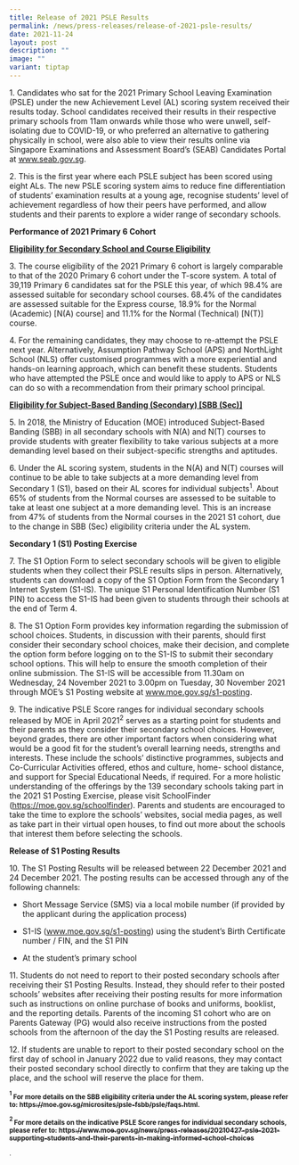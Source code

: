 ```yaml
---
title: Release of 2021 PSLE Results
permalink: /news/press-releases/release-of-2021-psle-results/
date: 2021-11-24
layout: post
description: ""
image: ""
variant: tiptap
---
```

<p>1. Candidates who sat for the 2021 Primary School Leaving Examination
(PSLE) under the new Achievement Level (AL) scoring system received their
results today. School candidates received their results in their respective
primary schools from 11am onwards while those who were unwell, self-isolating
due to COVID-19, or who preferred an alternative to gathering physically
in school, were also able to view their results online via Singapore Examinations
and Assessment Board’s (SEAB) Candidates Portal at <a href="https://www.seab.gov.sg/" rel="noopener noreferrer nofollow" target="_blank"><u>www.seab.gov.sg</u></a>.</p>
<p>2. This is the first year where each PSLE subject has been scored using
eight ALs. The new PSLE scoring system aims to reduce fine differentiation
of students’ examination results at a young age, recognise students’ level
of achievement regardless of how their peers have performed, and allow
students and their parents to explore a wider range of secondary schools.</p>
<p><strong>Performance of 2021 Primary 6 Cohort</strong>
</p>
<p><strong><u>Eligibility for Secondary School and Course Eligibility</u></strong>
</p>
<p>3. The course eligibility of the 2021 Primary 6 cohort is largely comparable
to that of the 2020 Primary 6 cohort under the T-score system. A total
of 39,119 Primary 6 candidates sat for the PSLE this year, of which 98.4%
are assessed suitable for secondary school courses. 68.4% of the candidates
are assessed suitable for the Express course, 18.9% for the Normal (Academic)
[N(A) course] and 11.1% for the Normal (Technical) [N(T)] course.</p>
<p>4. For the remaining candidates, they may choose to re-attempt the PSLE
next year. Alternatively, Assumption Pathway School (APS) and NorthLight
School (NLS) offer customised programmes with a more experiential and hands-on
learning approach, which can benefit these students. Students who have
attempted the PSLE once and would like to apply to APS or NLS can do so
with a recommendation from their primary school principal.</p>
<p><strong><u>Eligibility for Subject-Based Banding (Secondary) [SBB (Sec)]</u></strong>
</p>
<p>5. In 2018, the Ministry of Education (MOE) introduced Subject-Based Banding
(SBB) in all secondary schools with N(A) and N(T) courses to provide students
with greater flexibility to take various subjects at a more demanding level
based on their subject-specific strengths and aptitudes.</p>
<p>6. Under the AL scoring system, students in the N(A) and N(T) courses
will continue to be able to take subjects at a more demanding level from
Secondary 1 (S1), based on their AL scores for individual subjects<sup>1</sup>.
About 65% of students from the Normal courses are assessed to be suitable
to take at least one subject at a more demanding level. This is an increase
from 47% of students from the Normal courses in the 2021 S1 cohort, due
to the change in SBB (Sec) eligibility criteria under the AL system.</p>
<p><strong>Secondary 1 (S1) Posting Exercise</strong>
</p>
<p>7. The S1 Option Form to select secondary schools will be given to eligible
students when they collect their PSLE results slips in person. Alternatively,
students can download a copy of the S1 Option Form from the Secondary 1
Internet System (S1-IS). The unique S1 Personal Identification Number (S1
PIN) to access the S1-IS had been given to students through their schools
at the end of Term 4.</p>
<p>8. The S1 Option Form provides key information regarding the submission
of school choices. Students, in discussion with their parents, should first
consider their secondary school choices, make their decision, and complete
the option form before logging on to the S1-IS to submit their secondary
school options. This will help to ensure the smooth completion of their
online submission. The S1-IS will be accessible from 11.30am on Wednesday,
24 November 2021 to 3.00pm on Tuesday, 30 November 2021 through MOE’s S1
Posting website at <a href="https://www.seab.gov.sg/" rel="noopener noreferrer nofollow" target="_blank"><u>www.moe.gov.sg/s1-posting</u></a>.</p>
<p>9. The indicative PSLE Score ranges for individual secondary schools released
by MOE in April 2021<sup>2</sup> serves as a starting point for students
and their parents as they consider their secondary school choices. However,
beyond grades, there are other important factors when considering what
would be a good fit for the student’s overall learning needs, strengths
and interests. These include the schools’ distinctive programmes, subjects
and Co-Curricular Activities offered, ethos and culture, home- school distance,
and support for Special Educational Needs, if required. For a more holistic
understanding of the offerings by the 139 secondary schools taking part
in the 2021 S1 Posting Exercise, please visit SchoolFinder (<a href="https://www.seab.gov.sg/" rel="noopener noreferrer nofollow" target="_blank"><u>https://moe.gov.sg/schoolfinder</u></a>).
Parents and students are encouraged to take the time to explore the schools’
websites, social media pages, as well as take part in their virtual open
houses, to find out more about the schools that interest them before selecting
the schools.</p>
<p><strong>Release of S1 Posting Results</strong>
</p>
<p>10. The S1 Posting Results will be released between 22 December 2021 and
24 December 2021. The posting results can be accessed through any of the
following channels:</p>
<ul data-tight="true" class="tight">
<li>
<p>Short Message Service (SMS) via a local mobile number (if provided by
the applicant during the application process)</p>
</li>
<li>
<p>S1-IS (<a href="https://www.seab.gov.sg/" rel="noopener noreferrer nofollow" target="_blank"><u>www.moe.gov.sg/s1-posting</u></a>)
using the student’s Birth Certificate number / FIN, and the S1 PIN</p>
</li>
<li>
<p>At the student’s primary school</p>
</li>
</ul>
<p>11. Students do not need to report to their posted secondary schools after
receiving their S1 Posting Results. Instead, they should refer to their
posted schools’ websites after receiving their posting results for more
information such as instructions on online purchase of books and uniforms,
booklist, and the reporting details. Parents of the incoming S1 cohort
who are on Parents Gateway (PG) would also receive instructions from the
posted schools from the afternoon of the day the S1 Posting results are
released.</p>
<p>12. If students are unable to report to their posted secondary school
on the first day of school in January 2022 due to valid reasons, they may
contact their posted secondary school directly to confirm that they are
taking up the place, and the school will reserve the place for them.</p>
<p><strong><sup><sub>1</sub></sup><sub> For more details on the SBB eligibility criteria under the AL scoring system, please refer to: </sub><a href="https://moe.gov.sg/microsites/psle-fsbb/psle/faqs.html" rel="noopener noreferrer nofollow" target="_blank"><sub>https://moe.gov.sg/microsites/psle-fsbb/psle/faqs.html</sub></a><sub>.</sub></strong>
</p>
<p><strong><sup><sub>2 </sub></sup><sub>For more details on the indicative PSLE Score ranges for individual secondary schools, please refer to: </sub><a href="https://www.moe.gov.sg/news/press-releases/20210427-psle-2021-supporting-students-and-their-parents-in-making-informed-school-choices" rel="noopener noreferrer nofollow" target="_blank"><sub>https://www.moe.gov.sg/news/press-releases/20210427-psle-2021-supporting-students-and-their-parents-in-making-informed-school-choices</sub></a></strong>
</p>
<p></p>
<p><sup>.</sup>
</p>
<p></p>